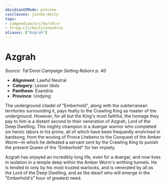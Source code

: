 ```yaml
---
obsidianUIMode: preview
cssclasses: json5e-deity
tags:
- compendium/src/5e/tdcsr
- ttrpg-cli/deity/exandria
aliases: ["Azgrah"]
---
```

# Azgrah
*Source: Tal'Dorei Campaign Setting Reborn p. 40* 

- **Alignment**: Lawful Neutral
- **Category**: Lesser Idols
- **Pantheon**: Exandria
- **Province**: Undying

The underground citadel of "Emberhold", along with the subterranean territories surrounding it, pays fealty to the Crawling King as master of the underground. However, for all but the King's most faithful, the homage they pay to him is a distant second to their veneration of Azgrah, Lord of the Deep Dwelling. This mighty champion is a duergar warrior who completed six heroic labors in his prime, all of which have been frequently enshrined in bardsong, from the wooing of Prince Lhebeno to the Conquest of the Amber Worm—in which he defeated a servant sent by the Crawling King to punish the present Queen of the "Emberhold" for her impiety.

Azgrah has enjoyed an incredibly long life, even for a duergar, and now lives in isolation in a temple deep within the Amber Worm's writhing tunnels. He is tended to only by his most trusted warlocks, and is venerated by all as the Lord of the Deep Dwelling, and as the dwarf who will emerge in the "Emberhold's" hour of greatest need.